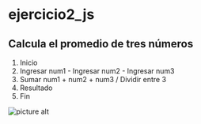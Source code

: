 # ejercicio2_js
## Calcula el promedio de tres números
1. Inicio
2. Ingresar num1 - Ingresar num2 - Ingresar num3 
3. Sumar num1 + num2 + num3 / Dividir entre 3
4. Resultado
5. Fin


![picture alt](http://1.1m.yt/AmCjuew.jpg) 
